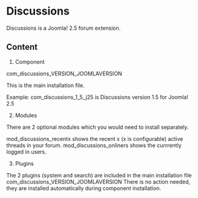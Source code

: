 Discussions
===========

Discussions is a Joomla! 2.5 forum extension.



Content
----------------------

1. Component

com_discussions_VERSION_JOOMLAVERSION

This is the main installation file.

Example: com_discussions_1_5_j25 is Discussions version 1.5 for Joomla! 2.5


2. Modules

There are 2 optional modules which you would need to install separately.

mod_discussions_recentx shows the recent x (x is configurable) active threads in your forum.
mod_discussions_onliners shows the currrently logged in users.


3. Plugins

The 2 plugins (system and search) are included in the main installation file com_discussions_VERSION_JOOMLAVERSION
There is no action needed, they are installed automatically during component installation.


